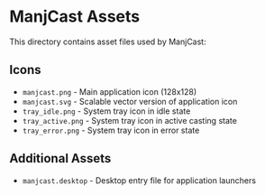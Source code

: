 # ManjCast Assets

This directory contains asset files used by ManjCast:

## Icons
- `manjcast.png` - Main application icon (128x128)
- `manjcast.svg` - Scalable vector version of application icon
- `tray_idle.png` - System tray icon in idle state
- `tray_active.png` - System tray icon in active casting state
- `tray_error.png` - System tray icon in error state

## Additional Assets
- `manjcast.desktop` - Desktop entry file for application launchers 